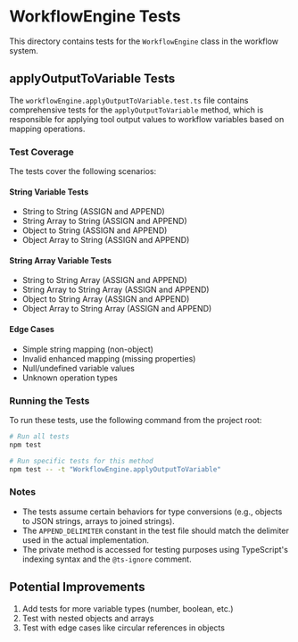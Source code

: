 # WorkflowEngine Tests

This directory contains tests for the `WorkflowEngine` class in the workflow system.

## applyOutputToVariable Tests

The `workflowEngine.applyOutputToVariable.test.ts` file contains comprehensive tests for the `applyOutputToVariable` method, which is responsible for applying tool output values to workflow variables based on mapping operations.

### Test Coverage

The tests cover the following scenarios:

#### String Variable Tests
- String to String (ASSIGN and APPEND)
- String Array to String (ASSIGN and APPEND)
- Object to String (ASSIGN and APPEND)
- Object Array to String (ASSIGN and APPEND)

#### String Array Variable Tests
- String to String Array (ASSIGN and APPEND)
- String Array to String Array (ASSIGN and APPEND)
- Object to String Array (ASSIGN and APPEND)
- Object Array to String Array (ASSIGN and APPEND)

#### Edge Cases
- Simple string mapping (non-object)
- Invalid enhanced mapping (missing properties)
- Null/undefined variable values
- Unknown operation types

### Running the Tests

To run these tests, use the following command from the project root:

```bash
# Run all tests
npm test

# Run specific tests for this method
npm test -- -t "WorkflowEngine.applyOutputToVariable"
```

### Notes

- The tests assume certain behaviors for type conversions (e.g., objects to JSON strings, arrays to joined strings).
- The `APPEND_DELIMITER` constant in the test file should match the delimiter used in the actual implementation.
- The private method is accessed for testing purposes using TypeScript's indexing syntax and the `@ts-ignore` comment.

## Potential Improvements

1. Add tests for more variable types (number, boolean, etc.)
2. Test with nested objects and arrays
3. Test with edge cases like circular references in objects 